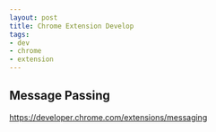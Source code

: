 ```yaml
---
layout: post
title: Chrome Extension Develop
tags:
- dev
- chrome
- extension
---
```


## Message Passing

<https://developer.chrome.com/extensions/messaging>


